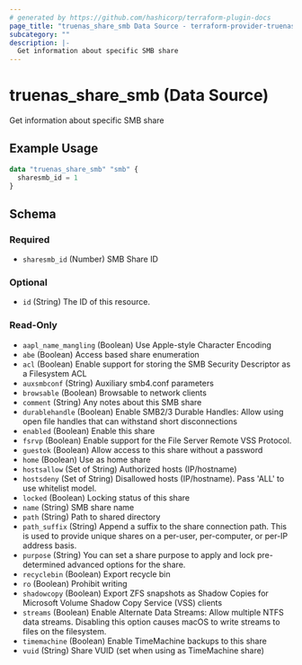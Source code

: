 ```yaml
---
# generated by https://github.com/hashicorp/terraform-plugin-docs
page_title: "truenas_share_smb Data Source - terraform-provider-truenas"
subcategory: ""
description: |-
  Get information about specific SMB share
---
```


# truenas_share_smb (Data Source)

Get information about specific SMB share

## Example Usage

```terraform
data "truenas_share_smb" "smb" {
  sharesmb_id = 1
}
```

<!-- schema generated by tfplugindocs -->
## Schema

### Required

- `sharesmb_id` (Number) SMB Share ID

### Optional

- `id` (String) The ID of this resource.

### Read-Only

- `aapl_name_mangling` (Boolean) Use Apple-style Character Encoding
- `abe` (Boolean) Access based share enumeration
- `acl` (Boolean) Enable support for storing the SMB Security Descriptor as a Filesystem ACL
- `auxsmbconf` (String) Auxiliary smb4.conf parameters
- `browsable` (Boolean) Browsable to network clients
- `comment` (String) Any notes about this SMB share
- `durablehandle` (Boolean) Enable SMB2/3 Durable Handles: Allow using open file handles that can withstand short disconnections
- `enabled` (Boolean) Enable this share
- `fsrvp` (Boolean) Enable support for the File Server Remote VSS Protocol.
- `guestok` (Boolean) Allow access to this share without a password
- `home` (Boolean) Use as home share
- `hostsallow` (Set of String) Authorized hosts (IP/hostname)
- `hostsdeny` (Set of String) Disallowed hosts (IP/hostname). Pass 'ALL' to use whitelist model.
- `locked` (Boolean) Locking status of this share
- `name` (String) SMB share name
- `path` (String) Path to shared directory
- `path_suffix` (String) Append a suffix to the share connection path. This is used to provide unique shares on a per-user, per-computer, or per-IP address basis.
- `purpose` (String) You can set a share purpose to apply and lock pre-determined advanced options for the share.
- `recyclebin` (Boolean) Export recycle bin
- `ro` (Boolean) Prohibit writing
- `shadowcopy` (Boolean) Export ZFS snapshots as Shadow Copies for Microsoft Volume Shadow Copy Service (VSS) clients
- `streams` (Boolean) Enable Alternate Data Streams: Allow multiple NTFS data streams. Disabling this option causes macOS to write streams to files on the filesystem.
- `timemachine` (Boolean) Enable TimeMachine backups to this share
- `vuid` (String) Share VUID (set when using as TimeMachine share)


